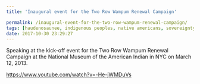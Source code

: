 ```yaml
---
title: 'Inaugural event for the Two Row Wampum Renewal Campaign'

permalink: /inaugural-event-for-the-two-row-wampum-renewal-campaign/
tags: [haudenosaunee, indigenous peoples, native americans, sovereignty]
date: 2017-10-30 23:29:27
---
```

Speaking at the kick-off event for the Two Row Wampum Renewal Campaign at the National Museum of the American Indian in NYC on March 12, 2013.

https://www.youtube.com/watch?v=-He-jWMDuVs
